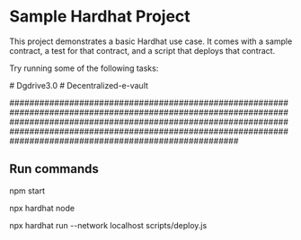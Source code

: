 # Sample Hardhat Project

This project demonstrates a basic Hardhat use case. It comes with a sample contract, a test for that contract, and a script that deploys that contract.

Try running some of the following tasks:

#   D g d r i v e 3 . 0 
 
 # Decentralized-e-vault


##############################################################################################################################################################################################################################################################################


## Run commands 
npm start 

npx hardhat node

npx hardhat run --network localhost scripts/deploy.js
